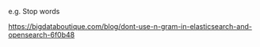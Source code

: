 e.g. Stop words

https://bigdataboutique.com/blog/dont-use-n-gram-in-elasticsearch-and-opensearch-6f0b48